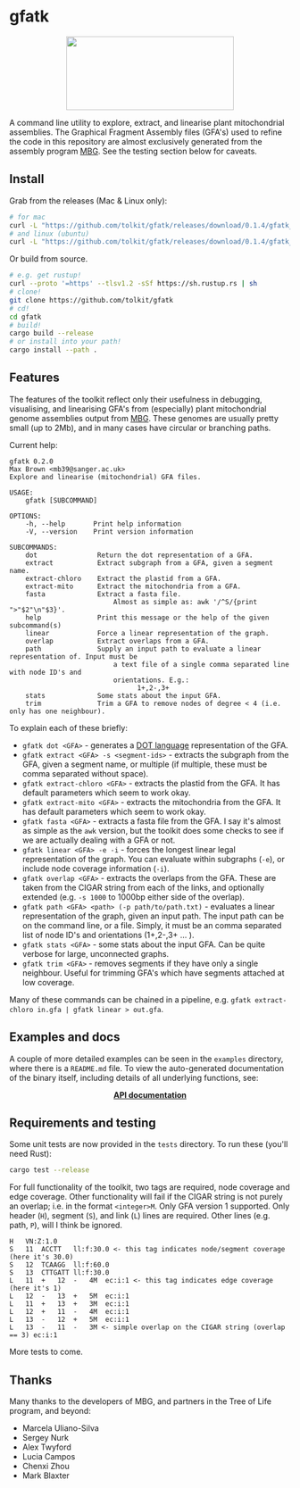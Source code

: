 # gfatk

<p align="center">
    <img width="300" height="132" src="https://www.darwintreeoflife.org/wp-content/themes/dtol/dist/assets/gfx/dtol-logo-round.png">
</p>

A command line utility to explore, extract, and linearise plant mitochondrial assemblies. The Graphical Fragment Assembly files (GFA's) used to refine the code in this repository are almost exclusively generated from the assembly program <a href="https://github.com/maickrau/MBG">MBG</a>. See the testing section below for caveats.

## Install

Grab from the releases (Mac & Linux only):

```bash
# for mac
curl -L "https://github.com/tolkit/gfatk/releases/download/0.1.4/gfatk_mac_0.1.4" > gfatk && chmod +x gfatk
# and linux (ubuntu)
curl -L "https://github.com/tolkit/gfatk/releases/download/0.1.4/gfatk_ubuntu_0.1.4" > gfatk && chmod +x gfatk
```

Or build from source.

```bash
# e.g. get rustup!
curl --proto '=https' --tlsv1.2 -sSf https://sh.rustup.rs | sh
# clone!
git clone https://github.com/tolkit/gfatk
# cd!
cd gfatk
# build!
cargo build --release
# or install into your path!
cargo install --path .
```

## Features

The features of the toolkit reflect only their usefulness in debugging, visualising, and linearising GFA's from (especially) plant mitochondrial genome assemblies output from <a href="https://github.com/maickrau/MBG">MBG</a>. These genomes are usually pretty small (up to 2Mb), and in many cases have circular or branching paths.

Current help:

```
gfatk 0.2.0
Max Brown <mb39@sanger.ac.uk>
Explore and linearise (mitochondrial) GFA files.

USAGE:
    gfatk [SUBCOMMAND]

OPTIONS:
    -h, --help       Print help information
    -V, --version    Print version information

SUBCOMMANDS:
    dot               Return the dot representation of a GFA.
    extract           Extract subgraph from a GFA, given a segment name.
    extract-chloro    Extract the plastid from a GFA.
    extract-mito      Extract the mitochondria from a GFA.
    fasta             Extract a fasta file.
                          Almost as simple as: awk '/^S/{print ">"$2"\n"$3}'.
    help              Print this message or the help of the given subcommand(s)
    linear            Force a linear representation of the graph.
    overlap           Extract overlaps from a GFA.
    path              Supply an input path to evaluate a linear representation of. Input must be
                          a text file of a single comma separated line with node ID's and
                          orientations. E.g.:
                                1+,2-,3+
    stats             Some stats about the input GFA.
    trim              Trim a GFA to remove nodes of degree < 4 (i.e. only has one neighbour).
```

To explain each of these briefly:
- `gfatk dot <GFA>` - generates a <a href="https://graphviz.org/doc/info/lang.html">DOT language</a> representation of the GFA.
- `gfatk extract <GFA> -s <segment-ids>` - extracts the subgraph from the GFA, given a segment name, or multiple (if multiple, these must be comma separated without space).
- `gfatk extract-chloro <GFA>` - extracts the plastid from the GFA. It has default parameters which seem to work okay.
- `gfatk extract-mito <GFA>` - extracts the mitochondria from the GFA. It has default parameters which seem to work okay.
- `gfatk fasta <GFA>` - extracts a fasta file from the GFA. I say it's almost as simple as the `awk` version, but the toolkit does some checks to see if we are actually dealing with a GFA or not.
- `gfatk linear <GFA> -e -i` - forces the longest linear legal representation of the graph. You can evaluate within subgraphs (`-e`), or include node coverage information (`-i`).
- `gfatk overlap <GFA>` - extracts the overlaps from the GFA. These are taken from the CIGAR string from each of the links, and optionally extended (e.g. `-s 1000` to 1000bp either side of the overlap).
- `gfatk path <GFA> <path> (-p path/to/path.txt)` - evaluates a linear representation of the graph, given an input path. The input path can be on the command line, or a file. Simply, it must be an comma separated list of node ID's and orientations (1+,2-,3+ ... ).
- `gfatk stats <GFA>` - some stats about the input GFA. Can be quite verbose for large, unconnected graphs.
- `gfatk trim <GFA>` - removes segments if they have only a single neighbour. Useful for trimming GFA's which have segments attached at low coverage.

Many of these commands can be chained in a pipeline, e.g. `gfatk extract-chloro in.gfa | gfatk linear > out.gfa`.

## Examples and docs

A couple of more detailed examples can be seen in the `examples` directory, where there is a `README.md` file. To view the auto-generated documentation of the binary itself, including details of all underlying functions, see:

<p align="center">
    <b>
        <a href="https://tolkit.github.io/gfatk/">API documentation</a>
    </b>
</p>

## Requirements and testing

Some unit tests are now provided in the `tests` directory. To run these (you'll need Rust):

```bash
cargo test --release
```

For full functionality of the toolkit, two tags are required, node coverage and edge coverage. Other functionality will fail if the CIGAR string is not purely an overlap; i.e. in the format `<integer>M`. Only GFA version 1 supported. Only header (`H`), segment (`S`), and link (`L`) lines are required. Other lines (e.g. path, `P`), will I think be ignored.

```
H	VN:Z:1.0
S	11	ACCTT	ll:f:30.0 <- this tag indicates node/segment coverage (here it's 30.0)
S	12	TCAAGG	ll:f:60.0
S	13	CTTGATT	ll:f:30.0
L	11	+	12	-	4M	ec:i:1 <- this tag indicates edge coverage (here it's 1)
L	12	-	13	+	5M	ec:i:1
L	11	+	13	+	3M	ec:i:1
L	12	+	11	-	4M	ec:i:1
L	13	-	12	+	5M	ec:i:1
L	13	-	11	-	3M <- simple overlap on the CIGAR string (overlap == 3)	ec:i:1

```

More tests to come.

## Thanks

Many thanks to the developers of MBG, and partners in the Tree of Life program, and beyond:
- Marcela Uliano-Silva
- Sergey Nurk
- Alex Twyford
- Lucia Campos
- Chenxi Zhou
- Mark Blaxter
